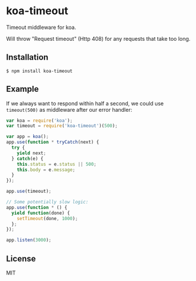 # koa-timeout

Timeout middleware for koa.

Will throw "Request timeout" (Http 408) for any requests that take too long.

## Installation

    $ npm install koa-timeout

## Example
If we always want to respond within half a second, we could use `timeout(500)`
as middleware after our error handler:

```js
var koa = require('koa');
var timeout = require('koa-timeout')(500);

var app = koa();
app.use(function * tryCatch(next) {
  try {
    yield next;
  } catch(e) {
    this.status = e.status || 500;
    this.body = e.message;
  }
});

app.use(timeout);

// Some potentially slow logic:
app.use(function * () {
  yield function(done) {
    setTimeout(done, 1000);
  };
});

app.listen(3000);
```

## License

MIT
